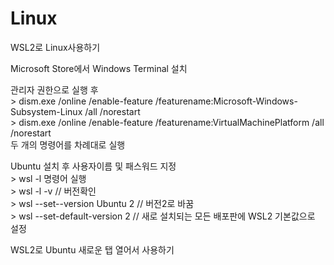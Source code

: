 # Linux

WSL2로 Linux사용하기

Microsoft Store에서 Windows Terminal 설치

관리자 권한으로 실행 후
<br/> > dism.exe /online /enable-feature /featurename:Microsoft-Windows-Subsystem-Linux /all /norestart
<br/> > dism.exe /online /enable-feature /featurename:VirtualMachinePlatform /all /norestart
<br/> 두 개의 명령어를 차례대로 실행

Ubuntu 설치 후 사용자이름 및 패스워드 지정
<br/> > wsl -l 명령어 실행
<br/> > wsl -l -v   //    버전확인
<br/> > wsl --set--version Ubuntu 2   //    버전2로 바꿈
<br/> > wsl --set-default-version 2   //    새로 설치되는 모든 배포판에 WSL2 기본값으로 설정

WSL2로 Ubuntu 새로운 탭 열어서 사용하기
